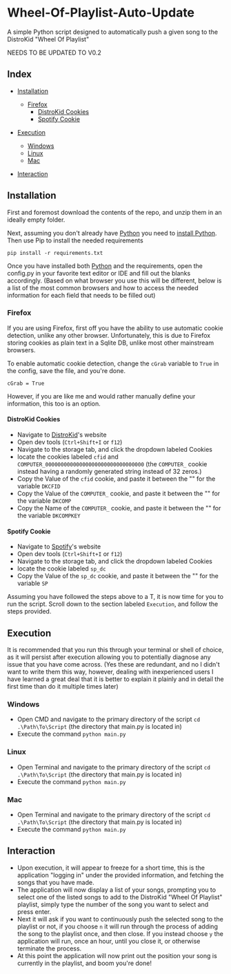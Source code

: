 # Wheel-Of-Playlist-Auto-Update
A simple Python script designed to automatically push a given song to the DistroKid "Wheel Of Playlist"

NEEDS TO BE UPDATED TO V0.2

 ## Index
 * [Installation](https://github.com/Skribb11es/Wheel-Of-Playlist-Auto-Update/blob/main/README.md#installation)
   * [Firefox](https://github.com/Skribb11es/Wheel-Of-Playlist-Auto-Update#firefox)
     * [DistroKid Cookies](https://github.com/Skribb11es/Wheel-Of-Playlist-Auto-Update/blob/main/README.md#distrokid-cookies)
     * [Spotify Cookie](https://github.com/Skribb11es/Wheel-Of-Playlist-Auto-Update#spotify-cookie)

 * [Execution](https://github.com/Skribb11es/Wheel-Of-Playlist-Auto-Update/blob/main/README.md#execution)
   * [Windows](https://github.com/Skribb11es/Wheel-Of-Playlist-Auto-Update#windows)
   * [Linux](https://github.com/Skribb11es/Wheel-Of-Playlist-Auto-Update#linux)
   * [Mac](https://github.com/Skribb11es/Wheel-Of-Playlist-Auto-Update#mac)

 * [Interaction](https://github.com/Skribb11es/Wheel-Of-Playlist-Auto-Update/blob/main/README.md#interaction)

## Installation
First and foremost download the contents of the repo, and unzip them in an ideally empty folder.

Next, assuming you don't already have [Python](https://www.python.org/) you need to [install Python](https://www.python.org/downloads/). Then use Pip to install the needed requirements

```pip install -r requirements.txt```

Once you have installed both [Python](https://www.python.org/) and the requirements, open the config.py in your favorite text editor or IDE and fill out the blanks accordingly. (Based on what browser you use this will be different, below is a list of the most common browsers and how to access the needed information for each field that needs to be filled out)

### Firefox
If you are using Firefox, first off you have the ability to use automatic cookie detection, unlike any other browser. Unfortunately, this is due to Firefox storing cookies as plain text in a Sqlite DB, unlike most other mainstream browsers.

To enable automatic cookie detection, change the `cGrab` variable to `True` in the config, save the file, and you're done.

```cGrab = True```

However, if you are like me and would rather manually define your information, this too is an option.

#### DistroKid Cookies
* Navigate to [DistroKid](https://distrokid.com)'s website
* Open dev tools (`Ctrl+Shift+I` or `f12`)
* Navigate to the storage tab, and click the dropdown labeled Cookies
* locate the cookies labeled `cfid` and `COMPUTER_00000000000000000000000000000000` (the `COMPUTER_` cookie instead having a randomly generated string instead of 32 zeros.)
* Copy the Value of the `cfid` cookie, and paste it between the "" for the variable `DKCFID`
* Copy the Value of the `COMPUTER_` cookie, and paste it between the "" for the variable `DKCOMP`
* Copy the Name of the `COMPUTER_` cookie, and paste it between the "" for the variable `DKCOMPKEY`

#### Spotify Cookie
* Navigate to [Spotify](https://spotify.com)'s website
* Open dev tools (`Ctrl+Shift+I` or `f12`)
* Navigate to the storage tab, and click the dropdown labeled Cookies
* locate the cookie labeled `sp_dc`
* Copy the Value of the `sp_dc` cookie, and paste it between the "" for the variable `SP`

Assuming you have followed the steps above to a T, it is now time for you to run the script. Scroll down to the section labeled `Execution`, and follow the steps provided.

## Execution

It is recommended that you run this through your terminal or shell of choice, as it will persist after execution allowing you to potentially diagnose any issue that you have come across. (Yes these are redundant, and no I didn't want to write them this way, however, dealing with inexperienced users I have learned a great deal that it is better to explain it plainly and in detail the first time than do it multiple times later)

### Windows
* Open CMD and navigate to the primary directory of the script `cd .\Path\To\Script` (the directory that main.py is located in)
* Execute the command `python main.py`

### Linux
* Open Terminal and navigate to the primary directory of the script `cd .\Path\To\Script` (the directory that main.py is located in)
* Execute the command `python main.py`

### Mac
* Open Terminal and navigate to the primary directory of the script `cd .\Path\To\Script` (the directory that main.py is located in)
* Execute the command `python main.py`

## Interaction
* Upon execution, it will appear to freeze for a short time, this is the application "logging in" under the provided information, and fetching the songs that you have made.
* The application will now display a list of your songs, prompting you to select one of the listed songs to add to the DistroKid "Wheel Of Playlist" playlist, simply type the number of the song you want to select and press enter.
* Next it will ask if you want to continuously push the selected song to the playlist or not, if you choose `n` it will run through the process of adding the song to the playlist once, and then close. If you instead choose `y` the application will run, once an hour, until you close it, or otherwise terminate the process.
* At this point the application will now print out the position your song is currently in the playlist, and boom you're done!
